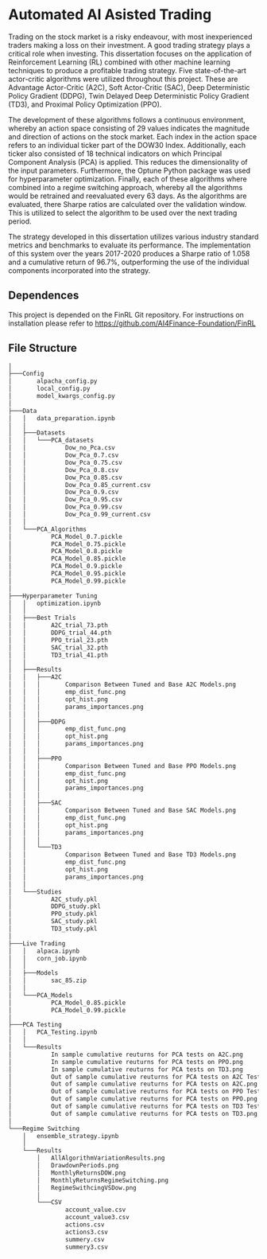 # Automated AI Asisted Trading
Trading on the stock market is a risky endeavour, with most inexperienced traders making a loss on their investment. A good trading strategy plays a critical role when investing. This dissertation focuses on the application of Reinforcement Learning (RL) combined with other machine learning techniques to produce a profitable trading strategy. Five state-of-the-art actor-critic algorithms were utilized throughout this project. These are Advantage Actor-Critic (A2C), Soft Actor-Critic (SAC), Deep Deterministic Policy Gradient (DDPG), Twin Delayed Deep Deterministic Policy Gradient (TD3), and Proximal Policy Optimization (PPO).

The development of these algorithms follows a continuous environment, whereby an action space consisting of 29 values indicates the magnitude and direction of actions on the stock market. Each index in the action space refers to an individual ticker part of the DOW30 Index. Additionally, each ticker also consisted of 18 technical indicators on which Principal Component Analysis (PCA) is applied. This reduces the dimensionality of the input parameters. Furthermore, the Optune Python package was used for hyperparameter optimization. Finally, each of these algorithms where combined into a regime switching approach, whereby all the algorithms would be retrained and reevaluated every 63 days. As the algorithms are evaluated, there Sharpe ratios are calculated over the validation window. This is utilized to select the algorithm to be used over the next trading period. 

The strategy developed in this dissertation utilizes various industry standard metrics and benchmarks to evaluate its performance. The implementation of this system over the years 2017-2020 produces a Sharpe ratio of 1.058 and a cumulative return of 96.7\%, outperforming the use of the individual components incorporated into the strategy.

## Dependences 
This project is depended on the FinRL Git repository. For instructions on installation please refer to https://github.com/AI4Finance-Foundation/FinRL

## File Structure
```bash
│
├───Config
│       alpacha_config.py
│       local_config.py
│       model_kwargs_config.py
│
├───Data
│   │   data_preparation.ipynb
│   │
│   ├───Datasets
│   │   └───PCA_datasets
│   │           Dow_no_Pca.csv
│   │           Dow_Pca_0.7.csv
│   │           Dow_Pca_0.75.csv
│   │           Dow_Pca_0.8.csv
│   │           Dow_Pca_0.85.csv
│   │           Dow_Pca_0.85_current.csv
│   │           Dow_Pca_0.9.csv
│   │           Dow_Pca_0.95.csv
│   │           Dow_Pca_0.99.csv
│   │           Dow_Pca_0.99_current.csv
│   │
│   └───PCA_Algorithms
│           PCA_Model_0.7.pickle
│           PCA_Model_0.75.pickle
│           PCA_Model_0.8.pickle
│           PCA_Model_0.85.pickle
│           PCA_Model_0.9.pickle
│           PCA_Model_0.95.pickle
│           PCA_Model_0.99.pickle
│
├───Hyperparameter Tuning
│   │   optimization.ipynb
│   │
│   ├───Best Trials
│   │       A2C_trial_73.pth
│   │       DDPG_trial_44.pth
│   │       PPO_trial_23.pth
│   │       SAC_trial_32.pth
│   │       TD3_trial_41.pth
│   │
│   ├───Results
│   │   ├───A2C
│   │   │       Comparison Between Tuned and Base A2C Models.png
│   │   │       emp_dist_func.png
│   │   │       opt_hist.png
│   │   │       params_importances.png
│   │   │
│   │   ├───DDPG
│   │   │       emp_dist_func.png
│   │   │       opt_hist.png
│   │   │       params_importances.png
│   │   │
│   │   ├───PPO
│   │   │       Comparison Between Tuned and Base PPO Models.png
│   │   │       emp_dist_func.png
│   │   │       opt_hist.png
│   │   │       params_importances.png
│   │   │
│   │   ├───SAC
│   │   │       Comparison Between Tuned and Base SAC Models.png
│   │   │       emp_dist_func.png
│   │   │       opt_hist.png
│   │   │       params_importances.png
│   │   │
│   │   └───TD3
│   │           Comparison Between Tuned and Base TD3 Models.png
│   │           emp_dist_func.png
│   │           opt_hist.png
│   │           params_importances.png
│   │
│   └───Studies
│           A2C_study.pkl
│           DDPG_study.pkl
│           PPO_study.pkl
│           SAC_study.pkl
│           TD3_study.pkl
│
├───Live Trading
│   │   alpaca.ipynb
│   │   corn_job.ipynb
│   │
│   ├───Models
│   │       sac_85.zip
│   │
│   └───PCA_Models
│           PCA_Model_0.85.pickle
│           PCA_Model_0.99.pickle
│
├───PCA Testing
│   │   PCA_Testing.ipynb
│   │
│   └───Results
│           In sample cumulative reuturns for PCA tests on A2C.png
│           In sample cumulative reuturns for PCA tests on PPO.png
│           In sample cumulative reuturns for PCA tests on TD3.png
│           Out of sample cumulative reuturns for PCA tests on A2C Test2.png
│           Out of sample cumulative reuturns for PCA tests on A2C.png
│           Out of sample cumulative reuturns for PCA tests on PPO Test2.png
│           Out of sample cumulative reuturns for PCA tests on PPO.png
│           Out of sample cumulative reuturns for PCA tests on TD3 Test2.png
│           Out of sample cumulative reuturns for PCA tests on TD3.png
│
└───Regime Switching
    │   ensemble_strategy.ipynb
    │
    └───Results
        │   AllAlgorithmVariationResults.png
        │   DrawdownPeriods.png
        │   MonthlyReturnsDOW.png
        │   MonthlyReturnsRegimeSwitching.png
        │   RegimeSwithcingVSDow.png
        │
        └───CSV
                account_value.csv
                account_value3.csv
                actions.csv
                actions3.csv
                summery.csv
                summery3.csv
```
